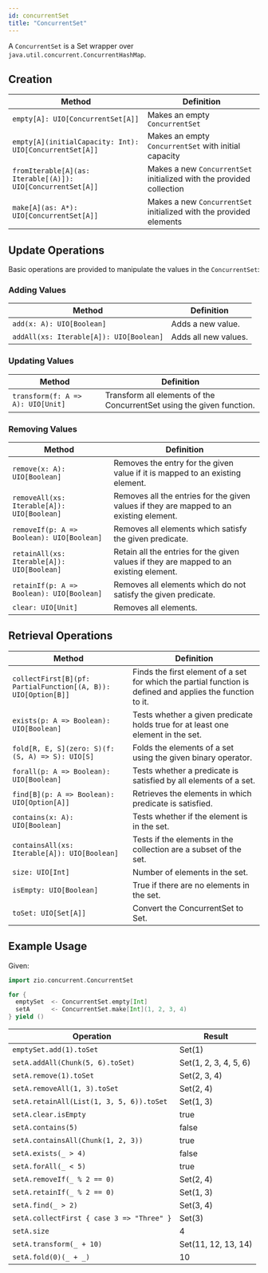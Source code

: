 ```yaml
---
id: concurrentSet
title: "ConcurrentSet"
---
```


A `ConcurrentSet` is a Set wrapper over `java.util.concurrent.ConcurrentHashMap`.

## Creation

| Method                                                      | Definition                                                           |
|-------------------------------------------------------------|----------------------------------------------------------------------|
| `empty[A]: UIO[ConcurrentSet[A]]`                           | Makes an empty `ConcurrentSet`                                       |
| `empty[A](initialCapacity: Int): UIO[ConcurrentSet[A]]`     | Makes an empty `ConcurrentSet` with initial capacity                 |
| `fromIterable[A](as: Iterable[(A)]): UIO[ConcurrentSet[A]]` | Makes a new `ConcurrentSet` initialized with the provided collection |
| `make[A](as: A*): UIO[ConcurrentSet[A]]`                    | Makes a new `ConcurrentSet` initialized with the provided elements   |

## Update Operations

Basic operations are provided to manipulate the values in the `ConcurrentSet`:

### Adding Values

| Method                                  | Definition          |
|-----------------------------------------|---------------------|
| `add(x: A): UIO[Boolean]`               | Adds a new value.   |
| `addAll(xs: Iterable[A]): UIO[Boolean]` | Adds all new values.|

### Updating Values

| Method                            | Definition                                                            |
|-----------------------------------|-----------------------------------------------------------------------|
| `transform(f: A => A): UIO[Unit]` | Transform all elements of the ConcurrentSet using the given function. |

### Removing Values

| Method                                     | Definition                                                                              |
|--------------------------------------------|-----------------------------------------------------------------------------------------|
| `remove(x: A): UIO[Boolean]`               | Removes the entry for the given value if it is mapped to an existing element.           |
| `removeAll(xs: Iterable[A]): UIO[Boolean]` | Removes all the entries for the given values if they are mapped to an existing element. |
| `removeIf(p: A => Boolean): UIO[Boolean]`  | Removes all elements which satisfy the given predicate.                                 |
| `retainAll(xs: Iterable[A]): UIO[Boolean]` | Retain all the entries for the given values if they are mapped to an existing element.  |
| `retainIf(p: A => Boolean): UIO[Boolean]`  | Removes all elements which do not satisfy the given predicate.                          |
| `clear: UIO[Unit]`                         | Removes all elements.                                                                   |

## Retrieval Operations

| Method                                                        | Definition                                                                                                 |
|---------------------------------------------------------------|------------------------------------------------------------------------------------------------------------|
| `collectFirst[B](pf: PartialFunction[(A, B)): UIO[Option[B]]` | Finds the first element of a set for which the partial function is defined and applies the function to it. |
| `exists(p: A => Boolean): UIO[Boolean]`                       | Tests whether a given predicate holds true for at least one element in the set.                            |
| `fold[R, E, S](zero: S)(f: (S, A) => S): UIO[S]`              | Folds the elements of a set using the given binary operator.                                               |
| `forall(p: A => Boolean): UIO[Boolean]`                       | Tests whether a predicate is satisfied by all elements of a set.                                           |
| `find[B](p: A => Boolean): UIO[Option[A]]`                    | Retrieves the elements in which predicate is satisfied.                                                    |
| `contains(x: A): UIO[Boolean]`                                | Tests whether if the element is in the set.                                                                |
| `containsAll(xs: Iterable[A]): UIO[Boolean]`                  | Tests if the elements in the collection are a subset of the set.                                           |
| `size: UIO[Int]`                                              | Number of elements in the set.                                                                             |
| `isEmpty: UIO[Boolean]`                                       | True if there are no elements in the set.                                                                  |
| `toSet: UIO[Set[A]]`                                          | Convert the ConcurrentSet to Set.                                                                          |

## Example Usage

Given:

```scala mdoc:silent
import zio.concurrent.ConcurrentSet

for {
  emptySet  <- ConcurrentSet.empty[Int] 
  setA      <- ConcurrentSet.make[Int](1, 2, 3, 4)
} yield ()
```

| Operation                                 | Result                |
|-------------------------------------------|-----------------------|
| `emptySet.add(1).toSet`                   | Set(1)                |
| `setA.addAll(Chunk(5, 6).toSet)`          | Set(1, 2, 3, 4, 5, 6) |
| `setA.remove(1).toSet`                    | Set(2, 3, 4)          |
| `setA.removeAll(1, 3).toSet`              | Set(2, 4)             |
| `setA.retainAll(List(1, 3, 5, 6)).toSet`  | Set(1, 3)             |
| `setA.clear.isEmpty`                      | true                  |
| `setA.contains(5)`                        | false                 |
| `setA.containsAll(Chunk(1, 2, 3))`        | true                  |
| `setA.exists(_ > 4)`                      | false                 |
| `setA.forAll(_ < 5)`                      | true                  |
| `setA.removeIf(_ % 2 == 0)`               | Set(2, 4)             |
| `setA.retainIf(_ % 2 == 0)`               | Set(1, 3)             |
| `setA.find(_ > 2)`                        | Set(3, 4)             |
| `setA.collectFirst { case 3 => "Three" }` | Set(3)                |
| `setA.size`                               | 4                     |
| `setA.transform(_ + 10)`                  | Set(11, 12, 13, 14)   |
| `setA.fold(0)(_ + _)`                     | 10                    |
